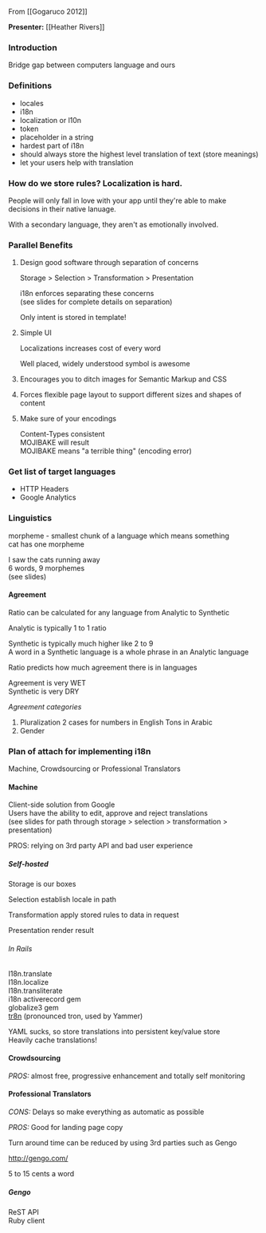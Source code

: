 From [[Gogaruco 2012]]

**Presenter:** [[Heather Rivers]]

### Introduction
Bridge gap between computers language and ours

### Definitions

* locales  
* i18n   
* localization or l10n  
* token
 * placeholder in a string
 * hardest part of i18n
 * should always store the highest level translation of text (store meanings)
 * let your users help with translation

### How do we store rules? Localization is hard.

People will only fall in love with your app until they're able to make decisions in their native lanuage. 

With a secondary language, they aren't as emotionally involved.

### Parallel Benefits

1. Design good software through separation of concerns

   Storage > Selection > Transformation > Presentation

   i18n enforces separating these concerns  
   (see slides for complete details on separation)

   Only intent is stored in template!

2. Simple UI

   Localizations increases cost of every word
   
   Well placed, widely understood symbol is awesome

3. Encourages you to ditch images for Semantic Markup and CSS

4. Forces flexible page layout to support different sizes and shapes of
   content

5. Make sure of your encodings

   Content-Types consistent   
   MOJIBAKE will result   
   MOJIBAKE means "a terrible thing" (encoding error)

### Get list of target languages

* HTTP Headers
* Google Analytics

### Linguistics

morpheme - smallest chunk of a language which means something  
cat has one morpheme

I saw the cats running away  
6 words, 9 morphemes  
(see slides)  

#### Agreement
Ratio can be calculated for any language from Analytic to Synthetic

Analytic is typically 1 to 1 ratio

Synthetic is typically much higher like 2 to 9  
A word in a Synthetic language is a whole phrase in an Analytic language

Ratio predicts how much agreement there is in languages

Agreement is very WET    
Synthetic is very DRY

_Agreement categories_
 1. Pluralization
    2 cases for numbers in English
    Tons in Arabic
 2. Gender

### Plan of attach for implementing i18n

Machine, Crowdsourcing or Professional Translators

#### Machine
Client-side solution from Google   
Users have the ability to edit, approve and reject translations   
(see slides for path through storage > selection > transformation >
presentation)

PROS: relying on 3rd party API and bad user experience

##### Self-hosted
Storage is our boxes

Selection establish locale in path

Transformation apply stored rules to data in request

Presentation render result

###### In Rails
I18n.translate   
I18n.localize  
I18n.transliterate   
i18n activerecord gem   
globalize3 gem  
[tr8n](http://tr8n.github.com/) (pronounced tron, used by Yammer)  

YAML sucks, so store translations into persistent key/value store  
Heavily cache translations!

#### Crowdsourcing
_PROS:_ almost free, progressive enhancement and totally self monitoring

#### Professional Translators

_CONS:_ Delays so make everything as automatic as possible

_PROS:_ Good for landing page copy

Turn around time can be reduced by using 3rd parties such as Gengo

http://gengo.com/

5 to 15 cents a word

##### Gengo
ReST API  
Ruby client
